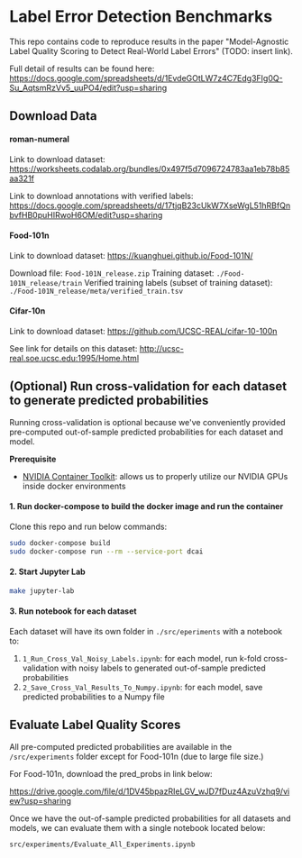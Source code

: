 # Label Error Detection Benchmarks

This repo contains code to reproduce results in the paper "Model-Agnostic Label Quality Scoring to Detect Real-World Label Errors" (TODO: insert link).

Full detail of results can be found here:
https://docs.google.com/spreadsheets/d/1EvdeGOtLW7z4C7Edg3FIg0Q-Su_AqtsmRzVv5_uuPO4/edit?usp=sharing

## Download Data

#### **roman-numeral**

Link to download dataset: https://worksheets.codalab.org/bundles/0x497f5d7096724783aa1eb78b85aa321f

Link to download annotations with verified labels: https://docs.google.com/spreadsheets/d/17tjqB23cUkW7XseWgL51hRBfQnbvfHB0puHIRwoH6OM/edit?usp=sharing

#### **Food-101n**

Link to download dataset: https://kuanghuei.github.io/Food-101N/

Download file: `Food-101N_release.zip`
Training dataset: `./Food-101N_release/train`
Verified training labels (subset of training dataset): `./Food-101N_release/meta/verified_train.tsv`

#### **Cifar-10n**

Link to download dataset: https://github.com/UCSC-REAL/cifar-10-100n

See link for details on this dataset: http://ucsc-real.soe.ucsc.edu:1995/Home.html

## (Optional) Run cross-validation for each dataset to generate predicted probabilities

Running cross-validation is optional because we've conveniently provided pre-computed out-of-sample predicted probabilities for each dataset and model.

**Prerequisite**

- [NVIDIA Container Toolkit](https://github.com/NVIDIA/nvidia-docker): allows us to properly utilize our NVIDIA GPUs inside docker environments

#### 1. Run docker-compose to build the docker image and run the container

Clone this repo and run below commands:

```bash
sudo docker-compose build
sudo docker-compose run --rm --service-port dcai
```

#### 2. Start Jupyter Lab

```bash
make jupyter-lab
```

#### 3. Run notebook for each dataset

Each dataset will have its own folder in `./src/eperiments` with a notebook to:

1. `1_Run_Cross_Val_Noisy_Labels.ipynb`: for each model, run k-fold cross-validation with noisy labels to generated out-of-sample predicted probabilities
2. `2_Save_Cross_Val_Results_To_Numpy.ipynb`: for each model, save predicted probabilities to a Numpy file

## Evaluate Label Quality Scores

All pre-computed predicted probabilities are available in the `/src/experiments` folder except for Food-101n (due to large file size.)

For Food-101n, download the pred_probs in link below:

https://drive.google.com/file/d/1DV45bpazRIeLGV_wJD7fDuz4AzuVzhq9/view?usp=sharing

Once we have the out-of-sample predicted probabilities for all datasets and models, we can evaluate them with a single notebook located below:

`src/experiments/Evaluate_All_Experiments.ipynb`
